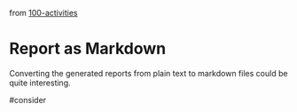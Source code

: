 from [100-activities](activities/100-activities.md)
# Report as Markdown
Converting the generated reports from plain text to markdown files could be quite interesting.

#consider